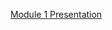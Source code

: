 [Module 1 Presentation ](https://docs.google.com/presentation/d/12nAZujCcKoVuTmT_gQLPF0LIQ7uXG9_dHjQfPlmEoTo/edit?usp=sharing
 "Module 1")
 
